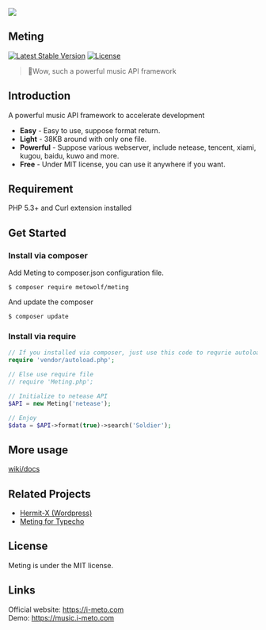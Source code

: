 ![](http://ww2.sinaimg.cn/large/a15b4afegw1fbg1l7wn09j20fw05gq34)

## Meting
[![Latest Stable Version](https://poser.pugx.org/metowolf/Meting/v/stable)](https://packagist.org/packages/metowolf/Meting)
[![License](https://poser.pugx.org/metowolf/Meting/license)](https://packagist.org/packages/metowolf/Meting)

 > :lollipop:Wow, such a powerful music API framework

## Introduction
A powerful music API framework to accelerate development

 + **Easy** - Easy to use, suppose format return.
 + **Light** - 38KB around with only one file.
 + **Powerful** - Suppose various webserver, include netease, tencent, xiami, kugou, baidu, kuwo and more.
 + **Free** - Under MIT license, you can use it anywhere if you want.

## Requirement
PHP 5.3+ and Curl extension installed

## Get Started

### Install via composer
Add Meting to composer.json configuration file.
```
$ composer require metowolf/meting
```
And update the composer
```
$ composer update
```

### Install via require
```php
// If you installed via composer, just use this code to requrie autoloader on the top of your projects.
require 'vendor/autoload.php';

// Else use require file
// require 'Meting.php';

// Initialize to netease API
$API = new Meting('netease');

// Enjoy
$data = $API->format(true)->search('Soldier');
```

## More usage
[wiki/docs](https://github.com/metowolf/Meting/wiki)

## Related Projects
 - [Hermit-X (Wordpress)](https://github.com/liwanglin12/Hermit-X)
 - [Meting for Typecho](https://github.com/metowolf/Meting-Typecho-Plugin)

## License
Meting is under the MIT license.

## Links
Official website: https://i-meto.com  
Demo: https://music.i-meto.com
